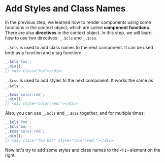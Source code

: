 # Add Styles and Class Names

In the previous step, we learned how to render components using some functions in the context object, which are called **component functions**. There are also **directives** in the context object. In this step, we will learn how to use two directives: `_.$cls` and `_.$css`.

`_.$cls` is used to add class names to the next component. It can be used both as a function and a tag function:

```ts
_.$cls`foo`;
_.div();
// <div class="foo"></div>
```

`_.$css` is used to add styles to the next component. It works the same as `_.$cls`:

```ts
_.$css`color:red`;
_.div();
// <div style="color:red;"></div>
```

Also, you can use `_.$cls` and `_.$css` together, and for multiple times:

```ts
_.$cls`foo`;
_.$cls`bar`;
_.$css`color:red`;
_.div();
// <div class="foo bar" style="color:red;"></div>
```

Now let's try to add some styles and class names to the `<h1>` element on the right.
